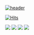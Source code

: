 
[![header](https://capsule-render.vercel.app/api?type=venom&text=Hi-Croppedeyebrow-CDC&fontColor=ffffff)](https://capsule-render.vercel.app/api?type=venom&text=Hi-Croppedeyebrow-CDC&fontColor=ffffff&fontSize=10
)

[![Hits](https://hits.seeyoufarm.com/api/count/incr/badge.svg?url=https%3A%2F%2Fgithub.com%2Fcroppedeyebrow&count_bg=%2379C83D&title_bg=%23555555&icon=github.svg&icon_color=%23811ABE&title=CDC-GITHUB&edge_flat=false)](https://hits.seeyoufarm.com)



<img src="https://img.shields.io/badge/CSS3-1572B6?style=for-the-badge&logo=css3&logoColor=white">
<img src="https://img.shields.io/badge/HTML-E34F26?style=for-the-badge&logo=html&logoColor=white">
<img src="https://img.shields.io/badge/JAVASCRIPT-F7DF1E?style=for-the-badge&logo=javascript&logoColor=black">
<img src="https://img.shields.io/badge/REACT-61DAFB?style=for-the-badge&logo=react&logoColor=black">





<!--
**croppedeyebrow/croppedeyebrow** is a ✨ _special_ ✨ repository because its `README.md` (this file) appears on your GitHub profile.






